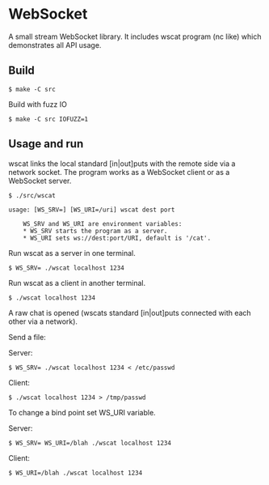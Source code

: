 # WebSocket

A small stream WebSocket library. It includes wscat program (nc like) which demonstrates all API usage.

## Build

```
$ make -C src
```

Build with fuzz IO

```
$ make -C src IOFUZZ=1
```

## Usage and run

wscat links the local standard [in|out]puts with the remote side via a network socket. The program works as a WebSocket client or as a WebSocket server.


```
$ ./src/wscat

usage: [WS_SRV=] [WS_URI=/uri] wscat dest port

    WS_SRV and WS_URI are environment variables:
    * WS_SRV starts the program as a server.
    * WS_URI sets ws://dest:port/URI, default is '/cat'.

```

Run wscat as a server in one terminal.

```
$ WS_SRV= ./wscat localhost 1234
```

Run wscat as a client in another terminal.

```
$ ./wscat localhost 1234
```

A raw chat is opened (wscats standard [in|out]puts connected with each other via a network).

Send a file:

Server:
```
$ WS_SRV= ./wscat localhost 1234 < /etc/passwd
```

Client:

```
$ ./wscat localhost 1234 > /tmp/passwd
```

To change a bind point set WS_URI variable.

Server:

```
$ WS_SRV= WS_URI=/blah ./wscat localhost 1234
```

Client:

```
$ WS_URI=/blah ./wscat localhost 1234
```

